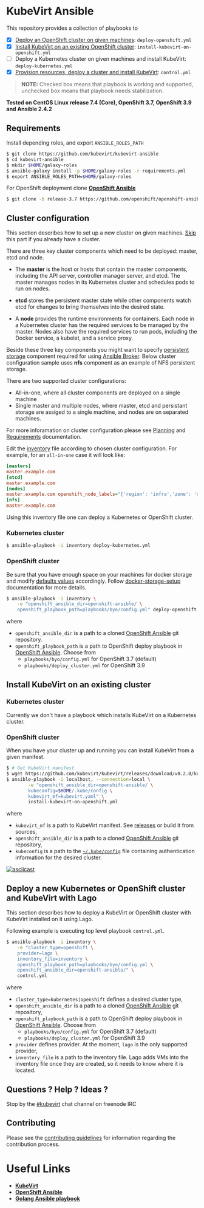 # KubeVirt Ansible

This repository provides a collection of playbooks to
- [x] [Deploy an OpenShift cluster on given machines](#deploy-kubernetes-or-openshift-and-kubevirt): `deploy-openshift.yml`
- [x] [Install KubeVirt on an existing OpenShift cluster](#install-kubevirt-on-existing-cluster): `install-kubevirt-on-openshift.yml`
- [ ] Deploy a Kubernetes cluster on given machines and install KubeVirt: `deploy-kubernetes.yml`
- [x] [Provision resources, deploy a cluster and install KubeVirt](#deploy-new-kubernetes-or-openshift-cluster-and-kubevirt-with-lago): `control.yml`

> **NOTE:** Checked box means that playbook is working and supported, unchecked box means that playbook needs stabilization.

**Tested on CentOS Linux release 7.4 (Core), OpenShift 3.7, OpenShift 3.9 and Ansible 2.4.2**

## Requirements

Install depending roles, and export `ANSIBLE_ROLES_PATH`

```bash
$ git clone https://github.com/kubevirt/kubevirt-ansible
$ cd kubevirt-ansible
$ mkdir $HOME/galaxy-roles
$ ansible-galaxy install -p $HOME/galaxy-roles -r requirements.yml
$ export ANSIBLE_ROLES_PATH=$HOME/galaxy-roles
```

For OpenShift deployment clone [**OpenShift Ansible**][openshift-ansible-project]

```bash
$ git clone -b release-3.7 https://github.com/openshift/openshift-ansible
```

## Cluster configuration
This section describes how to set up a new cluster on given machines. [Skip](#install-kubevirt-on-an-existing-cluster) this part if you already have a cluster.

There are three key cluster components which need to be deployed: master, etcd and node.

* The **master** is the host or hosts that contain the master components,
  including the API server, controller manager server, and etcd.
  The master manages nodes in its Kubernetes cluster and schedules pods
  to run on nodes.

* **etcd** stores the persistent master state while other components watch
  etcd for changes to bring themselves into the desired state.

* A **node** provides the runtime environments for containers.
  Each node in a Kubernetes cluster has the required services
  to be managed by the master. Nodes also have the required services
  to run pods, including the Docker service, a kubelet, and a service proxy.

Beside these three key components you might want to specify [persistent storage](https://docs.openshift.org/latest/install_config/persistent_storage/index.html#install-config-persistent-storage-index) component required for using [Ansible Broker](https://docs.openshift.org/latest/install_config/install/advanced_install.html#configuring-openshift-ansible-broker). Below cluster configuration sample uses **nfs** component as an example of NFS persistent storage.

There are two supported cluster configurations:

* All-in-one, where all cluster components are deployed on a single machine
* Single master and multiple nodes, where master, etcd and persistant storage are assiged to a single machine, and nodes are on separated machines.

For more inforamation on cluster configuration please see [Planning](https://docs.openshift.org/latest/install_config/install/planning.html) and [Requirements](https://docs.openshift.org/latest/install_config/install/prerequisites.html) documentation.

Edit the [inventory](./inventory) file according to chosen cluster configuration. For example, for an `all-in-one` case it will look like:

```ini
[masters]
master.example.com
[etcd]
master.example.com
[nodes]
master.example.com openshift_node_labels="{'region': 'infra','zone': 'default'}" openshift_schedulable=true
[nfs]
master.example.com
```

Using this inventory file one can deploy a Kubernetes or OpenShift cluster.

### Kubernetes cluster


```bash
$ ansible-playbook -i inventory deploy-kubernetes.yml
```

### OpenShift cluster


Be sure that you have enough space on your machines for docker storage and
modify [defaults values](docker-storage-setup-defaults) accordingly.
Follow [docker-storage-setup] documentation for more details.


```bash
$ ansible-playbook -i inventory \
    -e "openshift_ansible_dir=openshift-ansible/ \
    openshift_playbook_path=playbooks/byo/config.yml" deploy-openshift.yml
```
where
* `openshift_ansible_dir` is a path to a cloned [OpenShift Ansible][openshift-ansible-project] git repository.
* `openshift_playbook_path` is a path to OpenShift deploy playbook in [OpenShift Ansible][openshift-ansible-project]. Choose from
  * `playbooks/byo/config.yml` for OpenShift 3.7 (default)
  * `playbooks/deploy_cluster.yml` for OpenShift 3.9

## Install KubeVirt on an existing cluster

### Kubernetes cluster

Currently we don't have a playbook which installs KubeVirt on a Kubernetes cluster.

### OpenShift cluster

When you have your cluster up and running you can install KubeVirt from a given manifest.

```bash
$ # Get KubeVirt manifest
$ wget https://github.com/kubevirt/kubevirt/releases/download/v0.2.0/kubevirt.yaml
$ ansible-playbook -i localhost, --connection=local \
        -e "openshift_ansible_dir=openshift-ansible/ \
        kubeconfig=$HOME/.kube/config \
        kubevirt_mf=kubevirt.yaml" \
        install-kubevirt-on-openshift.yml
```
where
* `kubevirt_mf` is a path to KubeVirt manifest. See [releases](https://github.com/kubevirt/kubevirt/releases) or build it from sources,
* `openshift_ansible_dir` is a path to a cloned [OpenShift Ansible][openshift-ansible-project] git repository,
* `kubeconfig` is a path to the [`~/.kube/config`](https://docs.openshift.com/container-platform/3.7/cli_reference/manage_cli_profiles.html#switching-between-cli-profiles) file containing authentication information for the desired cluster.

[![asciicast](https://asciinema.org/a/161278.png)](https://asciinema.org/a/161278)


## Deploy a new Kubernetes or OpenShift cluster and KubeVirt with Lago

This section describes how to deploy a KubeVirt or OpenShift cluster with KubeVirt installed on it using Lago.

Following example is executing top level playbook `control.yml`.

```bash
$ ansible-playbook -i inventory \
    -e "cluster_type=openshift \
    provider=lago \
    inventory_file=inventory \
    openshift_playbook_path=playbooks/byo/config.yml \
    openshift_ansible_dir=openshift-ansible/" \
    control.yml
```

where
* `cluster_type=kubernetes|openshift` defines a desired cluster type,
* `openshift_ansible_dir` is a path to a cloned [OpenShift Ansible][openshift-ansible-project] git repository,
* `openshift_playbook_path` is a path to OpenShift deploy playbook in [OpenShift Ansible][openshift-ansible-project]. Choose from
  * `playbooks/byo/config.yml` for OpenShift 3.7 (default)
  * `playbooks/deploy_cluster.yml` for OpenShift 3.9
* `provider` defines provider. At the moment, `lago` is the only supported provider,
* `inventory_file` is a path to the inventory file. Lago adds VMs into the inventory file once they are created, so it needs to know where it is located.

## Questions ? Help ? Ideas ?

Stop by the [#kubevirt](https://webchat.freenode.net/?channels=kubevirt) chat channel on freenode IRC

## Contributing

Please see the [contributing guidelines](./CONTRIBUTING.md) for information regarding the contribution process.

# Useful Links
- [**KubeVirt**](https://github.com/kubevirt/kubevirt)
- [**OpenShift Ansible**][openshift-ansible-project]
- [**Golang Ansible playbook**](https://github.com/jlund/ansible-go)

[docker-storage-setup]: https://docs.openshift.org/latest/install_config/install/host_preparation.html#configuring-docker-storage
[docker-storage-setup-defaults]: https://github.com/openshift/openshift-ansible-contrib/blob/master/roles/docker-storage-setup/defaults/main.yaml
[openshift-ansible-project]: https://github.com/openshift/openshift-ansible
